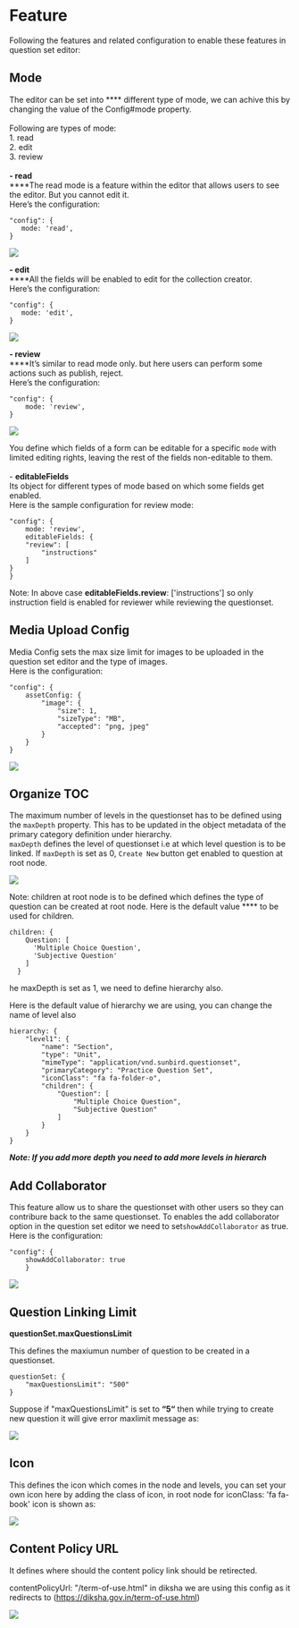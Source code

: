 # Feature

Following the features and related configuration to enable these features in question set editor:

## Mode

The editor can be set into **** different type of mode, we can achive this by changing the value of the Config#mode property. \
\
Following are types of mode:\
1\.  read\
2\. edit\
3\. review\
\
**- read**\
****The read mode is a feature within the editor that allows users to see the editor. But you cannot edit it.\
Here’s the configuration:

```
"config": {
   mode: 'read',
}
```

![](<../../../.gitbook/assets/image (37).png>)

**- edit**\
****All the fields will be enabled to edit for the collection creator.\
Here’s the configuration:

```
"config": {
   mode: 'edit',
}
```

![](<../../../.gitbook/assets/image (1) (2).png>)

**- review**\
****It’s similar to read mode only. but here users can perform some actions such as publish, reject. \
Here’s the configuration:

```
"config": {  
    mode: 'review',
}
```

![](<../../../.gitbook/assets/image (2) (1).png>)

You define which fields of a form can be editable for a specific `mode` with limited editing rights, leaving the rest of the fields non-editable to them. \
\
\- **editableFields**\
Its object for different types of mode based on which some fields get enabled.\
Here is the sample configuration for review mode:

```
"config": {  
    mode: 'review',
    editableFields: {
    "review": [
        "instructions"
    ]
}
}
```

Note: In above case **editableFields.review**: \['instructions'] so only instruction field is enabled for reviewer while reviewing the questionset.

## Media Upload Config

Media Config sets the max size limit for images to be uploaded in the question set editor and the type of images.\
Here is the configuration:

```
"config": {  
    assetConfig: {
        "image": {
            "size": 1,
            "sizeType": "MB",
            "accepted": "png, jpeg"
        }
    }
}
```

![](<../../../.gitbook/assets/image (15).png>)

## Organize TOC

The maximum number of levels in the questionset has to be defined using the `maxDepth` property. This has to be updated in the object metadata of the primary category definition under hierarchy.\
`maxDepth` defines the level of questionset i.e at which level question is to be linked. If `maxDepth` is set as 0, `Create New` button get enabled to question at root node.

![](<../../../.gitbook/assets/image (10).png>)

Note: children at root node is to be defined which defines the type of question can be created at root node. Here is the default value **** to be used for children.

```
children: {
    Question: [
      'Multiple Choice Question',
      'Subjective Question'
    ]
  }
```

he maxDepth is set as 1, we need to define hierarchy also.

Here is the default value of hierarchy we are using, you can change the name of level also

```
hierarchy: {
    "level1": {
        "name": "Section",
        "type": "Unit",
        "mimeType": "application/vnd.sunbird.questionset",
        "primaryCategory": "Practice Question Set",
        "iconClass": "fa fa-folder-o",
        "children": {
            "Question": [
                "Multiple Choice Question",
                "Subjective Question"
            ]
        }
    }
}
```

_**Note: If you add more depth you need to add more levels in hierarch**_

## Add Collaborator

This feature allow us to share the questionset with other users so they can contribure back to the same questionset. To enables the add collaborator option in the question set editor we need to set`showAddCollaborator` as true. \
Here is the configuration:

```
"config": {  
    showAddCollaborator: true
    }
```

![](<../../../.gitbook/assets/image (16) (1) (1).png>)

## Question Linking Limit

**questionSet.maxQuestionsLimit**

This defines the maxiumun number of question to be created in a questionset.

```
questionSet: {
    "maxQuestionsLimit": "500"
}
```

Suppose if "maxQuestionsLimit" is set to **“5“** then while trying to create new question it will give error maxlimit message as:

![](<../../../.gitbook/assets/image (15) (1) (1).png>)

## Icon

This defines the icon which comes in the node and levels, you can set your own icon here by adding the class of icon, in root node for iconClass: 'fa fa-book' icon is shown as:

![](<../../../.gitbook/assets/image (23).png>)

## Content Policy URL

It defines where should the content policy link should be retirected.

contentPolicyUrl: "/term-of-use.html" in diksha we are using this config as it redirects to (https://diksha.gov.in/term-of-use.html)

![](<../../../.gitbook/assets/image (1) (1) (2).png>)

